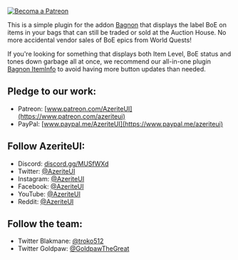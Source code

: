 [ ![Becoma a Patreon](http://azerite.org/img/social-media-buttons-patreon-small.jpg) ](https://www.patreon.com/AzeriteUI) 

This is a simple plugin for the addon [Bagnon](https://mods.curse.com/addons/wow/bagnon) that displays the label BoE on items in your bags that can still be traded or sold at the Auction House. No more accidental vendor sales of BoE epics from World Quests! 

If you're looking for something that displays both Item Level, BoE status and tones down garbage all at once, we recommend our all-in-one plugin [Bagnon ItemInfo](https://mods.curse.com/addons/wow/bagnon-iteminfo) to avoid having more button updates than needed. 

## **Pledge to our work:**  
* Patreon: [www.patreon.com/AzeriteUI](https://www.patreon.com/azeriteui)  
* PayPal: [www.paypal.me/AzeriteUI](https://www.paypal.me/azeriteui)  

## **Follow AzeriteUI:**  
* Discord: [discord.gg/MUSfWXd](https://discord.gg/MUSfWXd)  
* Twitter: [@AzeriteUI](https://twitter.com/azeriteui)  
* Instagram: [@AzeriteUI](https://instagram.com/azeriteui/)  
* Facebook: [@AzeriteUI](https://www.facebook.com/azeriteui/)  
* YouTube: [@AzeriteUI](https://www.youtube.com/azeriteui)  
* Reddit: [@AzeriteUI](https://www.reddit.com/r/azeriteui/)  

## **Follow the team:**
* Twitter Blakmane: [@troko512](https://twitter.com/troko512)  
* Twitter Goldpaw: [@GoldpawTheGreat](https://twitter.com/goldpawthegreat)  
